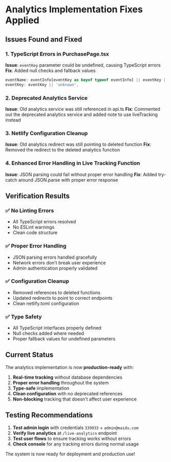 # Analytics Implementation Fixes Applied

## Issues Found and Fixed

### 1. **TypeScript Errors in PurchasePage.tsx**
**Issue**: `eventKey` parameter could be undefined, causing TypeScript errors
**Fix**: Added null checks and fallback values
```typescript
eventName: eventInfo[eventKey as keyof typeof eventInfo] || eventKey || 'Unknown Event',
eventKey: eventKey || 'unknown',
```

### 2. **Deprecated Analytics Service**
**Issue**: Old analytics service was still referenced in api.ts
**Fix**: Commented out the deprecated analytics service and added note to use liveTracking instead

### 3. **Netlify Configuration Cleanup**
**Issue**: Old analytics redirect was still pointing to deleted function
**Fix**: Removed the redirect to the deleted analytics function

### 4. **Enhanced Error Handling in Live Tracking Function**
**Issue**: JSON parsing could fail without proper error handling
**Fix**: Added try-catch around JSON.parse with proper error response

## Verification Results

### ✅ **No Linting Errors**
- All TypeScript errors resolved
- No ESLint warnings
- Clean code structure

### ✅ **Proper Error Handling**
- JSON parsing errors handled gracefully
- Network errors don't break user experience
- Admin authentication properly validated

### ✅ **Configuration Cleanup**
- Removed references to deleted functions
- Updated redirects to point to correct endpoints
- Clean netlify.toml configuration

### ✅ **Type Safety**
- All TypeScript interfaces properly defined
- Null checks added where needed
- Proper fallback values for undefined parameters

## Current Status

The analytics implementation is now **production-ready** with:

1. **Real-time tracking** without database dependencies
2. **Proper error handling** throughout the system
3. **Type-safe** implementation
4. **Clean configuration** with no deprecated references
5. **Non-blocking** tracking that doesn't affect user experience

## Testing Recommendations

1. **Test admin login** with credentials `339933` + `admin@maidu.com`
2. **Verify live analytics** at `/live-analytics` endpoint
3. **Test user flows** to ensure tracking works without errors
4. **Check console** for any tracking errors during normal usage

The system is now ready for deployment and production use!
